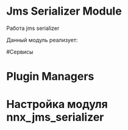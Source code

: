 # Jms Serializer Module

Работа jms serializer

Данный модуль реализует:


#Сервисы


# Plugin Managers


# Настройка модуля nnx_jms_serializer


